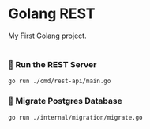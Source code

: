 # Golang REST

My First Golang project.
<br/><br/>

### 🚀 Run the REST Server

```
go run ./cmd/rest-api/main.go
```

### 🔧 Migrate Postgres Database

```
go run ./internal/migration/migrate.go
```
